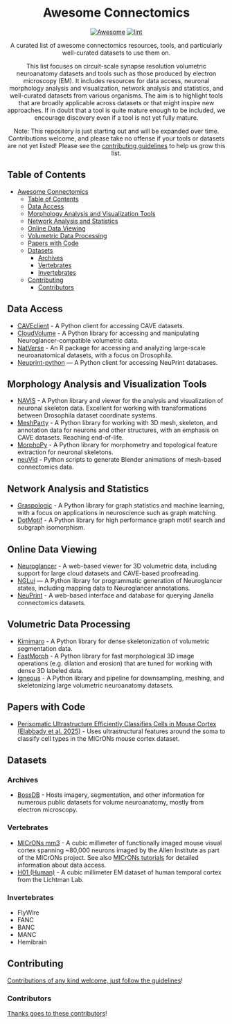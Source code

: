 <div align="center">

<!-- title -->

<!--lint ignore no-dead-urls-->

# Awesome Connectomics
[![Awesome](https://awesome.re/badge.svg)](https://awesome.re) [![lint](https://github.com/ceesem/awesome-connectomics/actions/workflows/lint.yaml/badge.svg)](https://github.com/ceesem/awesome-connectomics/actions/workflows/lint.yaml)

<!-- subtitle -->

A curated list of awesome connectomics resources, tools, and particularly well-curated datasets to use them on.

<!-- image -->

<!-- <a href="" target="_blank" rel="noopener noreferrer">
  <img src="" />
</a> -->

<!-- description -->

This list focuses on circuit-scale synapse resolution volumetric neuroanatomy datasets and tools such as those produced by electron microscopy (EM).
It includes resources for data access, neuronal morphology analysis and visualization, network analysis and statistics, and well-curated datasets from various organisms.
The aim is to highlight tools that are broadly applicable across datasets or that might inspire new approaches.
If in doubt that a tool is quite mature enough to be included, we encourage discovery even if a tool is not yet fully mature.

Note: This repository is just starting out and will be expanded over time. Contributions welcome, and please take no offense if your tools or datasets are not yet listed! Please see the [contributing guidelines](contributing.md) to help us grow this list.

</div>

<!-- TOC -->

## Table of Contents

- [Awesome Connectomics](#awesome-connectomics)
  - [Table of Contents](#table-of-contents)
  - [Data Access](#data-access)
  - [Morphology Analysis and Visualization Tools](#morphology-analysis-and-visualization-tools)
  - [Network Analysis and Statistics](#network-analysis-and-statistics)
  - [Online Data Viewing](#online-data-viewing)
  - [Volumetric Data Processing](#volumetric-data-processing)
  - [Papers with Code](#papers-with-code)
  - [Datasets](#datasets)
    - [Archives](#archives)
    - [Vertebrates](#vertebrates)
    - [Invertebrates](#invertebrates)
  - [Contributing](#contributing)
    - [Contributors](#contributors)

<!-- CONTENT -->

## Data Access

- [CAVEclient](https://github.com/CAVEconnectome/CAVEclient) - A Python client for accessing CAVE datasets.
- [CloudVolume](https://github.com/seung-lab/cloud-volume) - A Python library for accessing and manipulating Neuroglancer-compatible volumetric data.
- [NatVerse](https://natverse.org) - An R package for accessing and analyzing large-scale neuroanatomical datasets, with a focus on Drosophila.
- [Neuprint-python](https://connectome-neuprint.github.io/neuprint-python/docs/) — A Python client for accessing NeuPrint databases.

## Morphology Analysis and Visualization Tools

- [NAVIS](https://navis-org.github.io/navis/) - A Python library and viewer for the analysis and visualization of neuronal  skeleton data. Excellent for working with transformations between Drosophila dataset coordinate systems.
- [MeshParty](https://github.com/CAVEconnectome/MeshParty) - A Python library for working with 3D mesh, skeleton, and annotation data for neurons and other structures, with an emphasis on CAVE datasets. Reaching end-of-life.
- [MorphoPy](https://github.com/berenslab/MorphoPy) - A Python library for morphometry and topological feature extraction for neuronal skeletons.
- [neuVid](https://github.com/connectome-neuprint/neuVid) - Python scripts to generate Blender animations of mesh-based connectomics data.

## Network Analysis and Statistics

- [Graspologic](https://github.com/graspologic-org/graspologic) - A Python library for graph statistics and machine learning, with a focus on applications in neuroscience such as graph matching.
- [DotMotif](https://github.com/aplbrain/dotmotif) - A Python library for high performance graph motif search and subgraph isomorphism.

## Online Data Viewing

- [Neuroglancer](https://github.com/google/neuroglancer) - A web-based viewer for 3D volumetric data, including support for large cloud datasets and CAVE-based proofreading.
- [NGLui](https://github.com/CAVEconnectome/nglui) — A Python library for programmatic generation of Neuroglancer states, including mapping data to Neuroglancer annotations.
- [NeuPrint](https://neuprint.janelia.org) - A web-based interface and database for querying Janelia connectomics datasets.

## Volumetric Data Processing

- [Kimimaro](https://github.com/seung-lab/kimimaro/) - A Python library for dense skeletonization of volumetric segmentation data.
- [FastMorph](https://github.com/seung-lab/fastmorph) - A Python library for fast morphological 3D image operations (e.g. dilation and erosion) that are tuned for working with dense 3D labeled data.
- [Igneous](https://github.com/seung-lab/igneous) - A Python library and pipeline for downsampling, meshing, and skeletonizing large volumetric neuroanatomy datasets.

## Papers with Code

- [Perisomatic Ultrastructure Efficiently Classifies Cells in Mouse Cortex (Elabbady et al. 2025)](https://github.com/AllenInstitute/Perisomatic_Based_CellTyping) - Uses ultrastructural features around the soma to classify cell types in the MICrONs mouse cortex dataset.

## Datasets

### Archives

- [BossDB](https://bossdb.org/) - Hosts imagery, segmentation, and other information for numerous public datasets for volume neuroanatomy, mostly from electron microscopy.

### Vertebrates

- [MICrONs mm3](https://microns-explorer.org/) - A cubic millimeter of functionally imaged mouse visual cortex spanning ~80,000 neurons imaged by the Allen Institute as part of the MICrONs project. See also [MICrONs tutorials](https://tutorial.microns-explorer.org/) for detailed information about data access.
- [H01 (Human)](https://h01-release.storage.googleapis.com/landing.html) - A cubic millimeter EM dataset of human temporal cortex from the Lichtman Lab.

### Invertebrates

- FlyWire
- FANC
- BANC
- MANC
- Hemibrain

<!-- END CONTENT -->

## Contributing

[Contributions of any kind welcome, just follow the guidelines](contributing.md)!

### Contributors

[Thanks goes to these contributors](https://github.com/ceesem/awesome-connectomics/graphs/contributors)!
